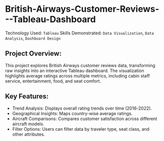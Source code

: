 # British-Airways-Customer-Reviews---Tableau-Dashboard

Technology Used: `Tableau`
Skills Demonstrated: `Data Visualization`, `Data Analysis`, `Dashboard Design`

## Project Overview:
This project explores British Airways customer reviews data, transforming raw insights into an interactive Tableau dashboard. The visualization highlights average ratings across multiple metrics, including cabin staff service, entertainment, food, and seat comfort.

## Key Features:
- Trend Analysis: Displays overall rating trends over time (2016-2022).
- Geographical Insights: Maps country-wise average ratings.
- Aircraft Comparisons: Compares customer satisfaction across different aircraft models.
- Filter Options: Users can filter data by traveler type, seat class, and other attributes.
